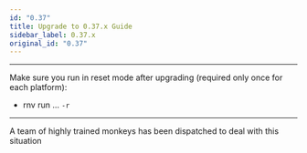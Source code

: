 ```yaml
---
id: "0.37"
title: Upgrade to 0.37.x Guide
sidebar_label: 0.37.x
original_id: "0.37"
---
```


<!-- <img className="header-image" src="https://renative.org/img/ic_upgrade.png" width="50" height="50" /> -->

---

Make sure you run in reset mode after upgrading (required only once for each platform):

- rnv run ... `-r`

---

A team of highly trained monkeys has been dispatched to deal with this situation
